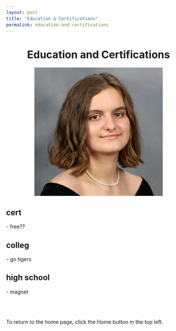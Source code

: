 ```yaml
---
layout: post
title: "Education & Certifications"
permalink: education-and-certifications
---
```

<h1 class="post-title p-name"><span class="gold"> <div style="text-align:center"> Education and Certifications </div></span></h1>

<div style="text-align: center"><img src="../assets/images/GradPic.jpg" width="350"></div>

<h2 class="post-title p-name"><span class="white">cert</span></h2>
- free??
<h2 class="post-title p-name"><span class="white">colleg</span></h2>
- go tigers
<h2 class="post-title p-name"><span class="white">high school</span></h2>
- magnet



<br><br><br>To return to the home page, click the Home button in the top left.
